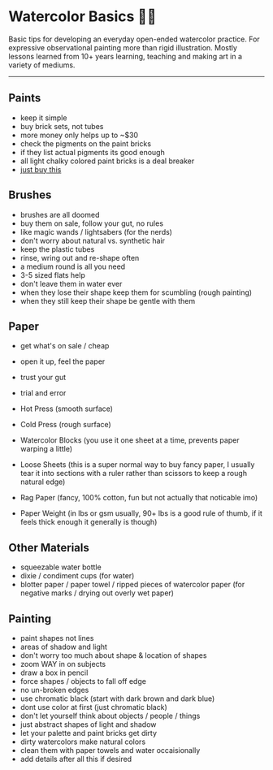# Watercolor Basics 🎨💦

Basic tips for developing an everyday open-ended watercolor practice. For expressive observational painting more than rigid illustration. Mostly lessons learned from 10+ years learning, teaching and making art in a variety of mediums.

---

## Paints

<!-- This really should be all you need until you want to move up in scale. It doesn't suite every painting style though so just know buying water color paints in tubes is an option also. I just never personally saw students or professionals have much use for them unless they decided to work with guache, which is in the same family as standard watercolors but completely different in terms of style, technique etc. -->

* keep it simple
* buy brick sets, not tubes
* more money only helps up to ~$30
* check the pigments on the paint bricks
* if they list actual pigments its good enough
* all light chalky colored paint bricks is a deal breaker
* [just buy this](https://www.amazon.com/Winsor-Newton-Cotman-Colour-Compact/dp/B00004THXH/ref=sr_1_6?keywords=winsor+and+newton+watercolor+paint&qid=1655241652&sprefix=winsor%2Caps%2C234&sr=8-6)

## Brushes

<!-- The best advice I ever got from teachers or gave to students was to keep it simple. Go to the bargain bin / sale section and pick brushes out intuitively.  -->

<!-- If you get a good feeling from it for any reason and it's cheap, go for it. Like you're picking out a magic wand (for harry potter nerds) or a lightsaber (for star wars nerds even though that doesn't make sense). I researched and experimented with a lot of different brush purchasing and maintenance systems and ended up coming back to this much simpler way of doing things over and over again.  -->

* brushes are all doomed
* buy them on sale, follow your gut, no rules
* like magic wands / lightsabers (for the nerds)
* don't worry about natural vs. synthetic hair
* keep the plastic tubes
* rinse, wring out and re-shape often
* a medium round is all you need
* 3-5 sized flats help
* don't leave them in water ever
* when they lose their shape keep them for scumbling (rough painting)
* when they still keep their shape be gentle with them

## Paper

<!-- Anything labelled watercolor paper is generally fine. Same rules as brushes more or less, get what's on sale / cheap, open it up, feel the paper, trust your gut, trial and error, you'll know what you want better with time. -->

<!-- Specifics on paper really don't matter too much in my experience as long the paper you're using is fairly thick. There are a buch of confusing types though so here are the general options. All of these work fine. -->

* get what's on sale / cheap
* open it up, feel the paper
* trust your gut
* trial and error

* Hot Press (smooth surface)
* Cold Press (rough surface)
* Watercolor Blocks (you use it one sheet at a time, prevents paper warping a little)
* Loose Sheets (this is a super normal way to buy fancy paper, I usually tear it into sections with a ruler rather than scissors to keep a rough natural edge)
* Rag Paper (fancy, 100% cotton, fun but not actually that noticable imo)
* Paper Weight (in lbs or gsm usually, 90+ lbs is a good rule of thumb, if it feels thick enough it generally is though)


## Other Materials

<!-- Some other stuff I suggest you pick up. The blotter paper (or paper towel, ripped pieces of water color paper etc) is important for making pressing against wet sections of your paintings to make negative marks and dry out overly-wet paper. -->

* squeezable water bottle
* dixie / condiment cups (for water) 
* blotter paper / paper towel / ripped pieces of watercolor paper (for negative marks / drying out overly wet paper)


## Painting

* paint shapes not lines
* areas of shadow and light
* don't worry too much about shape & location of shapes
* zoom WAY in on subjects
* draw a box in pencil
* force shapes / objects to fall off edge
* no un-broken edges
* use chromatic black (start with dark brown and dark blue)
* dont use color at first (just chromatic black)
* don't let yourself think about objects / people / things
* just abstract shapes of light and shadow
* let your palette and paint bricks get dirty
* dirty watercolors make natural colors
* clean them with paper towels and water occaisionally
* add details after all this if desired
